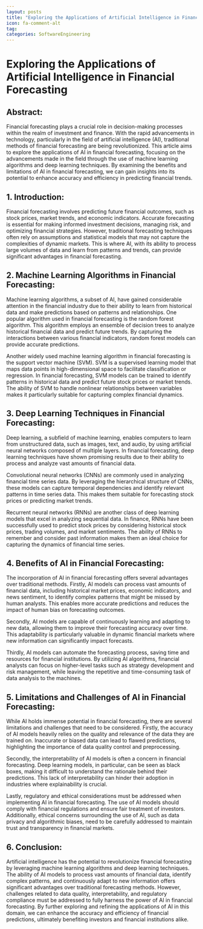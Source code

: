 ```yaml
---
layout: posts
title: "Exploring the Applications of Artificial Intelligence in Financial Forecasting"
icon: fa-comment-alt
tag:      
categories: SoftwareEngineering
---
```



# Exploring the Applications of Artificial Intelligence in Financial Forecasting

## Abstract:
Financial forecasting plays a crucial role in decision-making processes within the realm of investment and finance. With the rapid advancements in technology, particularly in the field of artificial intelligence (AI), traditional methods of financial forecasting are being revolutionized. This article aims to explore the applications of AI in financial forecasting, focusing on the advancements made in the field through the use of machine learning algorithms and deep learning techniques. By examining the benefits and limitations of AI in financial forecasting, we can gain insights into its potential to enhance accuracy and efficiency in predicting financial trends.

## 1. Introduction:
Financial forecasting involves predicting future financial outcomes, such as stock prices, market trends, and economic indicators. Accurate forecasting is essential for making informed investment decisions, managing risk, and optimizing financial strategies. However, traditional forecasting techniques often rely on assumptions and statistical models that may not capture the complexities of dynamic markets. This is where AI, with its ability to process large volumes of data and learn from patterns and trends, can provide significant advantages in financial forecasting.

## 2. Machine Learning Algorithms in Financial Forecasting:
Machine learning algorithms, a subset of AI, have gained considerable attention in the financial industry due to their ability to learn from historical data and make predictions based on patterns and relationships. One popular algorithm used in financial forecasting is the random forest algorithm. This algorithm employs an ensemble of decision trees to analyze historical financial data and predict future trends. By capturing the interactions between various financial indicators, random forest models can provide accurate predictions.

Another widely used machine learning algorithm in financial forecasting is the support vector machine (SVM). SVM is a supervised learning model that maps data points in high-dimensional space to facilitate classification or regression. In financial forecasting, SVM models can be trained to identify patterns in historical data and predict future stock prices or market trends. The ability of SVM to handle nonlinear relationships between variables makes it particularly suitable for capturing complex financial dynamics.

## 3. Deep Learning Techniques in Financial Forecasting:
Deep learning, a subfield of machine learning, enables computers to learn from unstructured data, such as images, text, and audio, by using artificial neural networks composed of multiple layers. In financial forecasting, deep learning techniques have shown promising results due to their ability to process and analyze vast amounts of financial data.

Convolutional neural networks (CNNs) are commonly used in analyzing financial time series data. By leveraging the hierarchical structure of CNNs, these models can capture temporal dependencies and identify relevant patterns in time series data. This makes them suitable for forecasting stock prices or predicting market trends.

Recurrent neural networks (RNNs) are another class of deep learning models that excel in analyzing sequential data. In finance, RNNs have been successfully used to predict stock prices by considering historical stock prices, trading volumes, and market sentiments. The ability of RNNs to remember and consider past information makes them an ideal choice for capturing the dynamics of financial time series.

## 4. Benefits of AI in Financial Forecasting:
The incorporation of AI in financial forecasting offers several advantages over traditional methods. Firstly, AI models can process vast amounts of financial data, including historical market prices, economic indicators, and news sentiment, to identify complex patterns that might be missed by human analysts. This enables more accurate predictions and reduces the impact of human bias on forecasting outcomes.

Secondly, AI models are capable of continuously learning and adapting to new data, allowing them to improve their forecasting accuracy over time. This adaptability is particularly valuable in dynamic financial markets where new information can significantly impact forecasts.

Thirdly, AI models can automate the forecasting process, saving time and resources for financial institutions. By utilizing AI algorithms, financial analysts can focus on higher-level tasks such as strategy development and risk management, while leaving the repetitive and time-consuming task of data analysis to the machines.

## 5. Limitations and Challenges of AI in Financial Forecasting:
While AI holds immense potential in financial forecasting, there are several limitations and challenges that need to be considered. Firstly, the accuracy of AI models heavily relies on the quality and relevance of the data they are trained on. Inaccurate or biased data can lead to flawed predictions, highlighting the importance of data quality control and preprocessing.

Secondly, the interpretability of AI models is often a concern in financial forecasting. Deep learning models, in particular, can be seen as black boxes, making it difficult to understand the rationale behind their predictions. This lack of interpretability can hinder their adoption in industries where explainability is crucial.

Lastly, regulatory and ethical considerations must be addressed when implementing AI in financial forecasting. The use of AI models should comply with financial regulations and ensure fair treatment of investors. Additionally, ethical concerns surrounding the use of AI, such as data privacy and algorithmic biases, need to be carefully addressed to maintain trust and transparency in financial markets.

## 6. Conclusion:
Artificial intelligence has the potential to revolutionize financial forecasting by leveraging machine learning algorithms and deep learning techniques. The ability of AI models to process vast amounts of financial data, identify complex patterns, and continuously adapt to new information offers significant advantages over traditional forecasting methods. However, challenges related to data quality, interpretability, and regulatory compliance must be addressed to fully harness the power of AI in financial forecasting. By further exploring and refining the applications of AI in this domain, we can enhance the accuracy and efficiency of financial predictions, ultimately benefiting investors and financial institutions alike.
